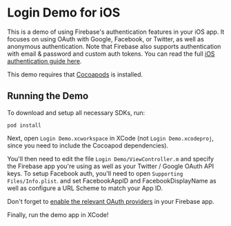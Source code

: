 # Login Demo for iOS

This is a demo of using Firebase's authentication features in
your iOS app. It focuses on using OAuth with Google, Facebook, or Twitter,
as well as anonymous authentication. Note that
Firebase also supports authentication with email & password and custom auth tokens.
You can read the full [iOS authentication guide here](https://www.firebase.com/docs/ios/guide/user-auth.html).

This demo requires that [Cocoapods](https://cocoapods.org/) is installed.

Running the Demo
----------------

To download and setup all necessary SDKs, run:

    pod install

Next, open `Login Demo.xcworkspace` in XCode (not `Login Demo.xcodeproj`,
since you need to include the Cocoapod dependencies).

You'll then need to edit the file `Login Demo/ViewController.m` and specify the
Firebase app you're using as well as your Twitter / Google OAuth API keys. To setup
Facebook auth, you'll need to open `Supporting Files/Info.plist`.
and set FacebookAppID and FacebookDisplayName as well as configure a
URL Scheme to match your App ID.

Don't forget to [enable the relevant OAuth providers](https://www.firebase.com/docs/ios/guide/user-auth.html#section-enable-providers)
in your Firebase app.

Finally, run the demo app in XCode!
